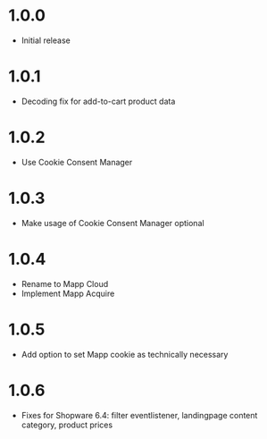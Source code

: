 # 1.0.0
- Initial release
# 1.0.1
- Decoding fix for add-to-cart product data
# 1.0.2
- Use Cookie Consent Manager
# 1.0.3
- Make usage of Cookie Consent Manager optional
# 1.0.4
- Rename to Mapp Cloud
- Implement Mapp Acquire
# 1.0.5
- Add option to set Mapp cookie as technically necessary
# 1.0.6
- Fixes for Shopware 6.4: filter eventlistener, landingpage content category, product prices

